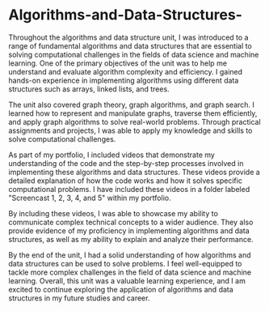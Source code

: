 # Algorithms-and-Data-Structures-

Throughout the algorithms and data structure unit, I was introduced to a range of fundamental algorithms and data structures that are essential to solving computational challenges in the fields of data science and machine learning. One of the primary objectives of the unit was to help me understand and evaluate algorithm complexity and efficiency. I gained hands-on experience in implementing algorithms using different data structures such as arrays, linked lists, and trees.

The unit also covered graph theory, graph algorithms, and graph search. I learned how to represent and manipulate graphs, traverse them efficiently, and apply graph algorithms to solve real-world problems. Through practical assignments and projects, I was able to apply my knowledge and skills to solve computational challenges.

As part of my portfolio, I included videos that demonstrate my understanding of the code and the step-by-step processes involved in implementing these algorithms and data structures. These videos provide a detailed explanation of how the code works and how it solves specific computational problems. I have included these videos in a folder labeled "Screencast 1, 2, 3, 4, and 5" within my portfolio.

By including these videos, I was able to showcase my ability to communicate complex technical concepts to a wider audience. They also provide evidence of my proficiency in implementing algorithms and data structures, as well as my ability to explain and analyze their performance.

By the end of the unit, I had a solid understanding of how algorithms and data structures can be used to solve problems. I feel well-equipped to tackle more complex challenges in the field of data science and machine learning. Overall, this unit was a valuable learning experience, and I am excited to continue exploring the application of algorithms and data structures in my future studies and career.
